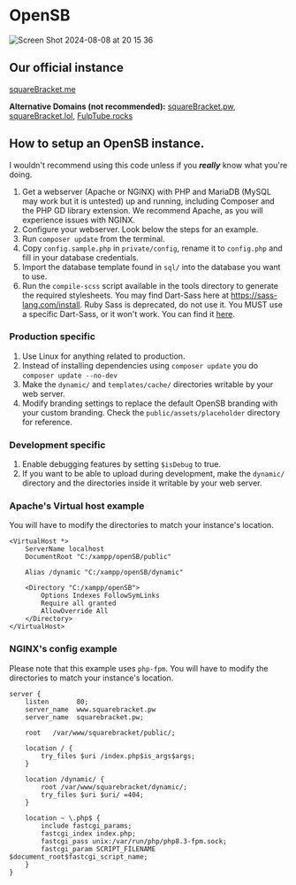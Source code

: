 # OpenSB
![Screen Shot 2024-08-08 at 20 15 36](https://github.com/user-attachments/assets/44b54ee7-c2da-46ce-bbdc-e4b8fd3c2556)

## Our official instance

[squareBracket.me](https://squarebracket.me/)

**Alternative Domains (not recommended):** [squareBracket.pw](https://squarebracket.pw/), [squareBracket.lol](https://squarebracket.lol/), [FulpTube.rocks](https://fulptube.rocks)

## How to setup an OpenSB instance.

I wouldn't recommend using this code unless if you ***really*** know what you're doing.

1. Get a webserver (Apache or NGINX) with PHP and MariaDB (MySQL may work but it is untested) up and running, including Composer and the PHP GD library extension. We recommend Apache, as you will experience issues with NGINX.
1. Configure your webserver. Look below the steps for an example.
1. Run `composer update` from the terminal.
1. Copy `config.sample.php` in `private/config`, rename it to `config.php` and fill in your database credentials.
1. Import the database template found in `sql/` into the database you want to use.
1. Run the `compile-scss` script available in the tools directory to generate the required stylesheets. You may find Dart-Sass here at https://sass-lang.com/install. Ruby Sass is deprecated, do not use it. You MUST use a specific Dart-Sass, or it won't work. You can find it [here](https://github.com/sass/dart-sass/releases/).

### Production specific

1. Use Linux for anything related to production.
1. Instead of installing dependencies using `composer update` you do `composer update --no-dev`
1. Make the `dynamic/` and `templates/cache/` directories writable by your web server.
1. Modify branding settings to replace the default OpenSB branding with your custom branding. Check the `public/assets/placeholder` directory for reference.

### Development specific

1. Enable debugging features by setting `$isDebug` to true.
1. If you want to be able to upload during development, make the `dynamic/` directory and the directories inside it writable by your web server.

### Apache's Virtual host example
You will have to modify the directories to match your instance's location.
```
<VirtualHost *> 
    ServerName localhost
    DocumentRoot "C:/xampp/openSB/public"

    Alias /dynamic "C:/xampp/openSB/dynamic"

    <Directory "C:/xampp/openSB">
        Options Indexes FollowSymLinks
        Require all granted
        AllowOverride All
    </Directory>
</VirtualHost>
```

### NGINX's config example
Please note that this example uses `php-fpm`.
You will have to modify the directories to match your instance's location.
```
server {
    listen       80;
    server_name  www.squarebracket.pw
    server_name  squarebracket.pw;

    root   /var/www/squarebracket/public/;

    location / {
        try_files $uri /index.php$is_args$args;
    }

    location /dynamic/ {
        root /var/www/squarebracket/dynamic/;
        try_files $uri $uri/ =404;
    }

    location ~ \.php$ {
        include fastcgi_params;
        fastcgi_index index.php;
        fastcgi_pass unix:/var/run/php/php8.3-fpm.sock;
        fastcgi_param SCRIPT_FILENAME $document_root$fastcgi_script_name;
    }
}
```
